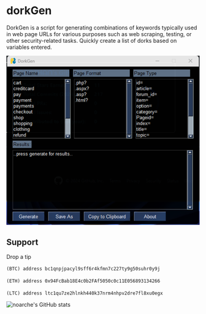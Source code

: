 # dorkGen
DorkGen is a script for generating combinations of keywords typically used in web page URLs for various purposes such as web scraping, testing, or other security-related tasks. Quickly create a list of dorks based on variables entered.


![screenshot](https://github.com/noarche/dorkGen/blob/main/screenshot.png?raw=true)


## Support

Drop a tip

    (BTC) address bc1qnpjpacyl9sff6r4kfmn7c227ty9g50suhr0y9j
    
    (ETH) address 0x94FcBab18E4c0b2FAf5050c0c11E056893134266
    
    (LTC) address ltc1qu7ze2hlnkh440k37nrm4nhpv2dre7fl8xu0egx



![noarche's GitHub stats](https://github-readme-stats.vercel.app/api?username=noarche&show_icons=true&theme=transparent)
